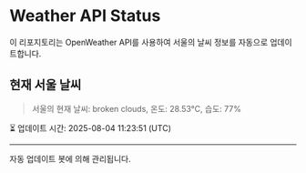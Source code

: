 
# Weather API Status

이 리포지토리는 OpenWeather API를 사용하여 서울의 날씨 정보를 자동으로 업데이트합니다.

## 현재 서울 날씨
> 서울의 현재 날씨: broken clouds, 온도: 28.53°C, 습도: 77%

⏳ 업데이트 시간: 2025-08-04 11:23:51 (UTC)

---
자동 업데이트 봇에 의해 관리됩니다.
